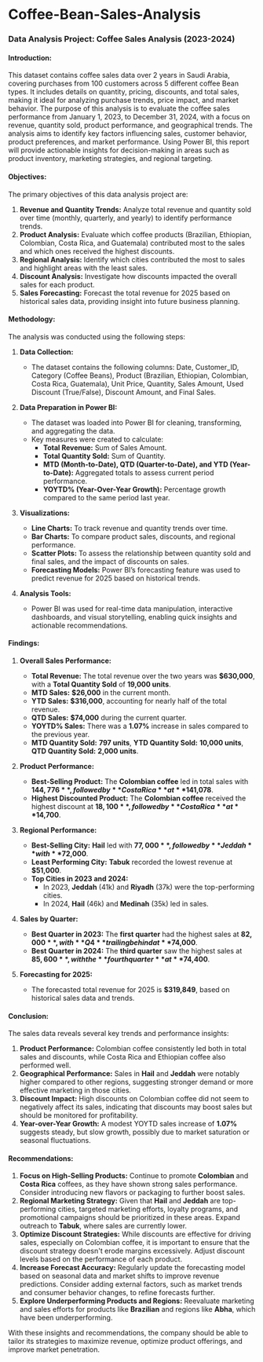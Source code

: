 # Coffee-Bean-Sales-Analysis




### Data Analysis Project: Coffee Sales Analysis (2023-2024)

#### **Introduction:**
This dataset contains coffee sales data over 2 years in Saudi Arabia, covering purchases from 100 customers across 5 different coffee Bean types. It includes details on quantity, pricing, discounts, and total sales, making it ideal for analyzing purchase trends, price impact, and market behavior.
The purpose of this analysis is to evaluate the coffee sales performance from January 1, 2023, to December 31, 2024, with a focus on revenue, quantity sold, product performance, and geographical trends. The analysis aims to identify key factors influencing sales, customer behavior, product preferences, and market performance. Using Power BI, this report will provide actionable insights for decision-making in areas such as product inventory, marketing strategies, and regional targeting.

#### **Objectives:**
The primary objectives of this data analysis project are:
1. **Revenue and Quantity Trends:** Analyze total revenue and quantity sold over time (monthly, quarterly, and yearly) to identify performance trends.
2. **Product Analysis:** Evaluate which coffee products (Brazilian, Ethiopian, Colombian, Costa Rica, and Guatemala) contributed most to the sales and which ones received the highest discounts.
3. **Regional Analysis:** Identify which cities contributed the most to sales and highlight areas with the least sales.
4. **Discount Analysis:** Investigate how discounts impacted the overall sales for each product.
5. **Sales Forecasting:** Forecast the total revenue for 2025 based on historical sales data, providing insight into future business planning.

#### **Methodology:**

The analysis was conducted using the following steps:

1. **Data Collection:**
   - The dataset contains the following columns: Date, Customer_ID, Category (Coffee Beans), Product (Brazilian, Ethiopian, Colombian, Costa Rica, Guatemala), Unit Price, Quantity, Sales Amount, Used Discount (True/False), Discount Amount, and Final Sales.
   
2. **Data Preparation in Power BI:**
   - The dataset was loaded into Power BI for cleaning, transforming, and aggregating the data. 
   - Key measures were created to calculate:
     - **Total Revenue:** Sum of Sales Amount.
     - **Total Quantity Sold:** Sum of Quantity.
     - **MTD (Month-to-Date), QTD (Quarter-to-Date), and YTD (Year-to-Date):** Aggregated totals to assess current period performance.
     - **YOYTD% (Year-Over-Year Growth):** Percentage growth compared to the same period last year.
   
3. **Visualizations:**
   - **Line Charts:** To track revenue and quantity trends over time.
   - **Bar Charts:** To compare product sales, discounts, and regional performance.
   - **Scatter Plots:** To assess the relationship between quantity sold and final sales, and the impact of discounts on sales.
   - **Forecasting Models:** Power BI’s forecasting feature was used to predict revenue for 2025 based on historical trends.

4. **Analysis Tools:**
   - Power BI was used for real-time data manipulation, interactive dashboards, and visual storytelling, enabling quick insights and actionable recommendations.

#### **Findings:**

1. **Overall Sales Performance:**
   - **Total Revenue:** The total revenue over the two years was **$630,000**, with a **Total Quantity Sold** of **19,000 units**.
   - **MTD Sales:** **$26,000** in the current month.
   - **YTD Sales:** **$316,000**, accounting for nearly half of the total revenue.
   - **QTD Sales:** **$74,000** during the current quarter.
   - **YOYTD% Sales:** There was a **1.07%** increase in sales compared to the previous year.
   - **MTD Quantity Sold:** **797 units**, **YTD Quantity Sold:** **10,000 units**, **QTD Quantity Sold:** **2,000 units**.

2. **Product Performance:**
   - **Best-Selling Product:** The **Colombian coffee** led in total sales with **$144,776**, followed by **Costa Rica** at **$141,078**.
   - **Highest Discounted Product:** The **Colombian coffee** received the highest discount at **$18,100**, followed by **Costa Rica** at **$14,700**.
   
3. **Regional Performance:**
   - **Best-Selling City:** **Hail** led with **$77,000**, followed by **Jeddah** with **$72,000**.
   - **Least Performing City:** **Tabuk** recorded the lowest revenue at **$51,000**.
   - **Top Cities in 2023 and 2024:**
     - In 2023, **Jeddah** (41k) and **Riyadh** (37k) were the top-performing cities.
     - In 2024, **Hail** (46k) and **Medinah** (35k) led in sales.

4. **Sales by Quarter:**
   - **Best Quarter in 2023:** The **first quarter** had the highest sales at **$82,000**, with **Q4** trailing behind at **$74,000**.
   - **Best Quarter in 2024:** The **third quarter** saw the highest sales at **$85,600**, with the **fourth quarter** at **$74,400**.

5. **Forecasting for 2025:**
   - The forecasted total revenue for 2025 is **$319,849**, based on historical sales data and trends.

#### **Conclusion:**

The sales data reveals several key trends and performance insights:
1. **Product Performance:** Colombian coffee consistently led both in total sales and discounts, while Costa Rica and Ethiopian coffee also performed well.
2. **Geographical Performance:** Sales in **Hail** and **Jeddah** were notably higher compared to other regions, suggesting stronger demand or more effective marketing in those cities.
3. **Discount Impact:** High discounts on Colombian coffee did not seem to negatively affect its sales, indicating that discounts may boost sales but should be monitored for profitability.
4. **Year-over-Year Growth:** A modest YOYTD sales increase of **1.07%** suggests steady, but slow growth, possibly due to market saturation or seasonal fluctuations.

#### **Recommendations:**

1. **Focus on High-Selling Products:** Continue to promote **Colombian** and **Costa Rica** coffees, as they have shown strong sales performance. Consider introducing new flavors or packaging to further boost sales.
2. **Regional Marketing Strategy:** Given that **Hail** and **Jeddah** are top-performing cities, targeted marketing efforts, loyalty programs, and promotional campaigns should be prioritized in these areas. Expand outreach to **Tabuk**, where sales are currently lower.
3. **Optimize Discount Strategies:** While discounts are effective for driving sales, especially on Colombian coffee, it is important to ensure that the discount strategy doesn't erode margins excessively. Adjust discount levels based on the performance of each product.
4. **Increase Forecast Accuracy:** Regularly update the forecasting model based on seasonal data and market shifts to improve revenue predictions. Consider adding external factors, such as market trends and consumer behavior changes, to refine forecasts further.
5. **Explore Underperforming Products and Regions:** Reevaluate marketing and sales efforts for products like **Brazilian** and regions like **Abha**, which have been underperforming.

With these insights and recommendations, the company should be able to tailor its strategies to maximize revenue, optimize product offerings, and improve market penetration.
